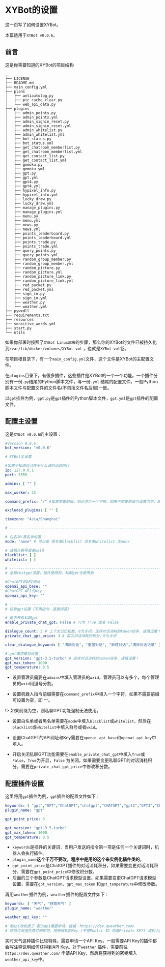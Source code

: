 # XYBot的设置

这一页写了如何设置XYBot。

本篇适用于`XYBot v0.0.6`。

## 前言

这是你需要知道的XYBot的项目结构

```
.
├── LICENSE
├── README.md
├── main_config.yml
├── plans
│   ├── antiautolog.py
│   ├── pic_cache_clear.py
│   └── web_api_data.py
├── plugins
│   ├── admin_points.py
│   ├── admin_points.yml
│   ├── admin_signin_reset.py
│   ├── admin_signin_reset.yml
│   ├── admin_whitelist.py
│   ├── admin_whitelist.yml
│   ├── bot_status.py
│   ├── bot_status.yml
│   ├── get_chatroom_memberlist.py
│   ├── get_chatroom_memberlist.yml
│   ├── get_contact_list.py
│   ├── get_contact_list.yml
│   ├── gomoku.py
│   ├── gomoku.yml
│   ├── gpt.py
│   ├── gpt.yml
│   ├── gpt4.py
│   ├── gpt4.yml
│   ├── hypixel_info.py
│   ├── hypixel_info.yml
│   ├── lucky_draw.py
│   ├── lucky_draw.yml
│   ├── manage_plugins.py
│   ├── manage_plugins.yml
│   ├── menu.py
│   ├── menu.yml
│   ├── news.py
│   ├── news.yml
│   ├── points_leaderboard.py
│   ├── points_leaderboard.yml
│   ├── points_trade.py
│   ├── points_trade.yml
│   ├── query_points.py
│   ├── query_points.yml
│   ├── random_group_member.py
│   ├── random_group_member.yml
│   ├── random_picture.py
│   ├── random_picture.yml
│   ├── random_picture_link.py
│   ├── random_picture_link.yml
│   ├── red_packet.py
│   ├── red_packet.yml
│   ├── sign_in.py
│   ├── sign_in.yml
│   ├── weather.py
│   └── weather.yml
├── pywxdll
├── requirements.txt
├── resources
├── sensitive_words.yml
├── start.py
└── utils
```

如果你部署时按照了`XYBot Linux部署`的步骤，那么你的XYBot的文件已被持久化到`/var/lib/docker/volumes/XYBot-vol`
，也就是`XYBot-vol`卷。

在项目根目录下，有一个`main_config.yml`文件，这个文件是XYBot的主配置文件。

在`plugins`目录下，有很多插件，这些插件是XYBot的一个一个功能。一个插件分别有一份`.py`结尾的Python脚本文件，与一份`.yml`
结尾的配置文件。一般Python脚本文件与配置文件的文件名(不包括文件名后缀)一致。

以`gpt`插件为例，`gpt.py`是`gpt`插件的Python脚本文件，`gpt.yml`是`gpt`插件的配置文件。

## 配置主设置

这是`XYBot v0.0.6`的主设置：

```yaml
#Version 0.0.6
bot_version: "v0.0.6"

# XYBot主设置

#如果不知道自己在干什么请别动这两行
ip: 127.0.0.1
port: 5555

admins: [ "" ]

max_worker: 25

command_prefix: "/" #如果需要前缀，则必须为一个字符。如果不需要前缀可设置为空，即 ""。如果前缀为空，则私聊GPT功能无法使用。

excluded_plugins: [ "" ]

timezone: "Asia/Shanghai"

# ------------------------------------------------------------------------------ #

# 白名单/黑名单设置
mode: "none" # 可以是 黑名单blacklist 白名单whitelist 无none

# 请填入群号或者wxid
blacklist: [ ]
whitelist: [ ]

# ------------------------------------------------------------------------------ #
# 全局chatgpt设置，插件使用到，私聊gpt也使用到

#ChatGPT的API网址
openai_api_base: ""
#ChatGPT API的Key
openai_api_key: ""

# ------------------------------------------------------------------------------ #
# 私聊gpt设置（不用指令，直接问答）

# 是否开启私聊gpt
enable_private_chat_gpt: False # 可为 True 或者 False

dialogue_count: 3 # 上下文记忆轮数，0为关闭。连续对话消耗的token较多，谨慎设置！
private_chat_gpt_price: 3 # 每次对话消耗的积分，0为关闭

clear_dialogue_keyword: [ "清除对话", "重置对话", "新建对话","清除对话记录" ]

# gpt请求模型设置
gpt_version: 'gpt-3.5-turbo' # 连续对话消耗的token较多，谨慎设置！
gpt_max_token: 1000
gpt_temperature: 0.5
```

- 设置管理员需要在`admins`中填入管理员的`wxid`，管理员可以有多个，每个管理员的`wxid`用逗号分割。

- 设置机器人指令前缀需要在`command_prefix`中填入一个字符，如果不需要前缀可设置为空，即 `""`。

!> 如果前缀为空，则私聊GPT功能强制无法使用。

- 设置白名单或者黑名单需要在`mode`中填入`blacklist`或`whitelist`，然后在`blacklist`或`whitelist`中填入群号或者`wxid`。

- 设置ChatGPT的API网址和Key需要在`openai_api_base`和`openai_api_key`中填入。

- 开启关闭私聊GPT功能需要在`enable_private_chat_gpt`中填入`True`或`False`，`True`为开启，`False`
  为关闭。如果需要变更私聊GPT的对话消耗积分，需要在`private_chat_gpt_price`中修改积分数。

## 配置插件设置

这里将用`gpt`插件为例，`gpt`插件的配置文件如下：

```yaml
keywords: [ "gpt","GPT","ChatGPT","chatgpt","CHATGPT","gpt3","GPT3","ChatGPT3","chatgpt3","CHATGPT3","gpt3.5","GPT3.5","ChatGPT3.5","chatgpt3.5","CHATGPT3.5" ]
plugin_name: "gpt"

gpt_point_price: 3

gpt_version: 'gpt-3.5-turbo'
gpt_max_token: 1000
gpt_temperature: 0.5
```

- `keywords`是插件的关键词，当用户发送的指令第一项是任何一个关键词时，机器人会执行插件。
- `plugin_name`**这个千万不要改，程序中是用的这个来实例化插件类的**。
- `gpt_point_price`是ChatGPT插件的对话消耗积分，如果需要变更对话消耗积分，需要在`gpt_point_price`中修改积分数。
- 后面的三个参数是ChatGPT请求模型设置，如果需要变更ChatGPT请求模型设置，需要在`gpt_version`、`gpt_max_token`
  和`gpt_temperature`中修改参数。

再用`weather`插件为例，`weather`插件的配置文件如下：

```yaml
keywords: [ "天气", "获取天气" ]
plugin_name: "weather"

weather_api_key: ""

# 老api改收费了 新的api需要申请，链接：https://dev.qweather.com/
# 项目订阅选免费订阅即可，把获得到的Key (不是Public ID 而是Private KEY) 填到上面引号中
```

实时天气这种插件比较特殊，需要申请一个API Key。一般需要API Key的插件都会写注释说明如何获得到API Key。对于`weather`
插件，需要前往`https://dev.qweather.com/` 申请API Key，然后将获得到的密钥填入`weather_api_key`中。